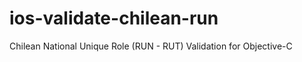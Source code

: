 ios-validate-chilean-run
========================

Chilean National Unique Role (RUN - RUT) Validation for Objective-C
